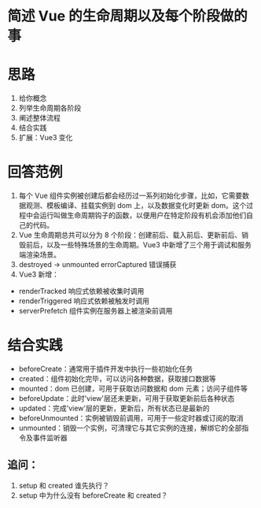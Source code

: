 # 简述 Vue 的生命周期以及每个阶段做的事

# 思路

1. 给你概念
2. 列举生命周期各阶段
3. 阐述整体流程
4. 结合实践
5. 扩展：Vue3 变化

# 回答范例

1. 每个 Vue 组件实例被创建后都会经历过一系列初始化步骤，比如，它需要数据观测、模板编译、挂载实例到 dom 上，以及数据变化时更新 dom。这个过程中会运行叫做生命周期钩子的函数，以便用户在特定阶段有机会添加他们自己的代码。
2. Vue 生命周期总共可以分为 8 个阶段：创建前后、载入前后、更新前后、销毁前后，以及一些特殊场景的生命周期。Vue3 中新增了三个用于调试和服务端渲染场景。
3. destroyed -> unmounted errorCaptured 错误捕获
4. Vue3 新增：

- renderTracked 响应式依赖被收集时调用
- renderTriggered 响应式依赖被触发时调用
- serverPrefetch 组件实例在服务器上被渲染前调用

# 结合实践

- beforeCreate：通常用于插件开发中执行一些初始化任务
- created：组件初始化完毕，可以访问各种数据，获取接口数据等
- mounted：dom 已创建，可用于获取访问数据和 dom 元素；访问子组件等
- beforeUpdate：此时'view'层还未更新，可用于获取更新前后各种状态
- updated：完成'view'层的更新，更新后，所有状态已是最新的
- beforeUnmounted：实例被销毁前调用，可用于一些定时器或订阅的取消
- unmounted：销毁一个实例，可清理它与其它实例的连接，解绑它的全部指令及事件监听器

## 追问：

1. setup 和 created 谁先执行？
2. setup 中为什么没有 beforeCreate 和 created？
